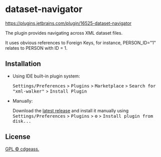 ﻿# dataset-navigator

https://plugins.jetbrains.com/plugin/16525-dataset-navigator

<!-- Plugin description -->

The plugin provides navigating across XML dataset files.

It uses obvious references to Foreign Keys, for instance, PERSON_ID="1" relates to PERSON with ID = 1.
<!-- Plugin description end -->

## Installation

- Using IDE built-in plugin system:
  
  <kbd>Settings/Preferences</kbd> > <kbd>Plugins</kbd> > <kbd>Marketplace</kbd> > <kbd>Search for "xml-walker"</kbd> >
  <kbd>Install Plugin</kbd>
  
- Manually:

  Download the [latest release](https://github.com/ytanikin/xml-walker/releases/latest) and install it manually using
  <kbd>Settings/Preferences</kbd> > <kbd>Plugins</kbd> > <kbd>⚙️</kbd> > <kbd>Install plugin from disk...</kbd>


## License

[GPL © cdgeass.](LICENSE)